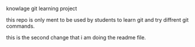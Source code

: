 knowlage git learning project

this repo is only ment to be used by students to learn git and try  diffrent git commands.

this is the second change that i am doing the readme file.

